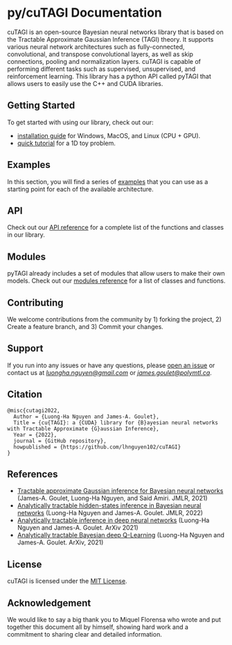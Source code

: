 # py/cuTAGI Documentation

cuTAGI is an open-source Bayesian neural networks library that is based on the Tractable Approximate Gaussian Inference (TAGI) theory. It supports various neural network architectures such as fully-connected, convolutional, and transpose convolutional layers, as well as skip connections, pooling and normalization layers. cuTAGI is capable of performing different tasks such as supervised, unsupervised, and reinforcement learning. This library has a python API called pyTAGI that allows users to easily use the C++ and CUDA libraries.


## Getting Started

To get started with using our library, check out our:

- [installation guide](guide/install.md) for Windows, MacOS, and Linux (CPU + GPU).
- [quick tutorial](guide/quick-tutorial.md) for a 1D toy problem.

## Examples

In this section, you will find a series of [examples](examples/examples.md) that you can use as a starting point for each of the available architecture.

## API

Check out our [API reference](api/api.md) for a complete list of the functions and classes in our library.

## Modules

pyTAGI already includes a set of modules that allow users to make their own models. Check out our [modules reference](modules/modules.md) for a list of classes and functions.

## Contributing

We welcome contributions from the community by 1) forking the project, 2) Create a feature branch, and 3) Commit your changes.

## Support

If you run into any issues or have any questions, please [open an issue](https://github.com/lhnguyen102/cuTAGI/issues) or contact us at *luongha.nguyen@gmail.com* or *james.goulet@polymtl.ca*.

## Citation

```
@misc{cutagi2022,
  Author = {Luong-Ha Nguyen and James-A. Goulet},
  Title = {cu{TAGI}: a {CUDA} library for {B}ayesian neural networks with Tractable Approximate {G}aussian Inference},
  Year = {2022},
  journal = {GitHub repository},
  howpublished = {https://github.com/lhnguyen102/cuTAGI}
}
```

## References 

* [Tractable approximate Gaussian inference for Bayesian neural networks](https://www.jmlr.org/papers/volume22/20-1009/20-1009.pdf) (James-A. Goulet, Luong-Ha Nguyen, and Said Amiri. JMLR, 2021) 
* [Analytically tractable hidden-states inference in Bayesian neural networks](https://www.jmlr.org/papers/volume23/21-0758/21-0758.pdf) (Luong-Ha Nguyen and James-A. Goulet. JMLR, 2022)
* [Analytically tractable inference in deep neural networks](https://arxiv.org/pdf/2103.05461.pdf) (Luong-Ha Nguyen and James-A. Goulet. ArXiv 2021)
* [Analytically tractable Bayesian deep Q-Learning](https://arxiv.org/pdf/2106.11086.pdf) (Luong-Ha Nguyen and James-A. Goulet. ArXiv, 2021)


## License

cuTAGI is licensed under the [MIT License](https://github.com/lhnguyen102/cuTAGI/blob/main/LICENSE).

## Acknowledgement
We would like to say a big thank you to Miquel Florensa who wrote and put together this document all by himself, showing hard work and a commitment to sharing clear and detailed information.